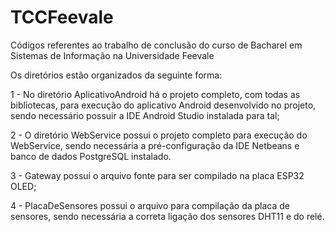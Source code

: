 # TCCFeevale
Códigos referentes ao trabalho de conclusão do curso de Bacharel em Sistemas de Informação na Universidade Feevale

Os diretórios estão organizados da seguinte forma:

1 - No diretório AplicativoAndroid há o projeto completo, com todas as bibliotecas, para execução do aplicativo Android desenvolvido no projeto, sendo necessário possuir a IDE Android Studio instalada para tal;

2 - O diretório WebService possui o projeto completo para execução do WebService, sendo necessária a pré-configuração da IDE Netbeans e banco de dados PostgreSQL instalado.

3 - Gateway possui o arquivo fonte para ser compilado na placa ESP32 OLED;

4 - PlacaDeSensores possui o arquivo para compilação da placa de sensores, sendo necessária a correta ligação dos sensores DHT11 e do relé.
